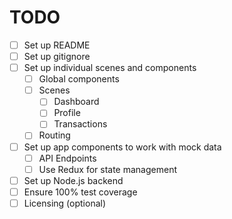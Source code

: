 # TODO

* [ ] Set up README
* [ ] Set up gitignore
* [ ] Set up individual scenes and components
    * [ ] Global components
    * [ ] Scenes
        * [ ] Dashboard
        * [ ] Profile
        * [ ] Transactions
    * [ ] Routing
* [ ] Set up app components to work with mock data
    * [ ] API Endpoints
    * [ ] Use Redux for state management
* [ ] Set up Node.js backend
* [ ] Ensure 100% test coverage 
* [ ] Licensing (optional)